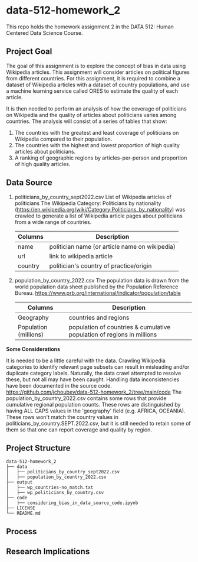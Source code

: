 # data-512-homework_2
This repo holds the homework assignment 2 in the DATA 512: Human Centered Data Science Course.

## Project Goal
The goal of this assignment is to explore the concept of bias in data using Wikipedia articles. This assignment will consider articles on political figures from different countries. For this assignment, it is required to combine a dataset of Wikipedia articles with a dataset of country populations, and use a machine learning service called ORES to estimate the quality of each article.

It is then needed to perform an analysis of how the coverage of politicians on Wikipedia and the quality of articles about politicians varies among countries. The analysis will consist of a series of tables that show:
1.	The countries with the greatest and least coverage of politicians on Wikipedia compared to their population.
2.	The countries with the highest and lowest proportion of high quality articles about politicians.
3.	A ranking of geographic regions by articles-per-person and proportion of high quality articles.

## Data Source

1. politicians_by_country_sept2022.csv
    List of Wikipedia articles of politicians
    The Wikipedia Category: Politicians by nationality (https://en.wikipedia.org/wiki/Category:Politicians_by_nationality) was crawled to generate a list of Wikipedia article pages about politicians from a wide range of countries.
    
    | Columns | Description                                     |
    | ------- | ----------------------------------------------- |
    | name    | politician name (or article name on wikipedia)  |
    | url     | link to wikipedia article                       |
    | country | politician's country of practice/origin         |


2. population_by_country_2022.csv
    The population data is drawn from the world population data sheet published by the Population Reference Bureau. https://www.prb.org/international/indicator/population/table
    
    | Columns               | Description                                                            |
    | --------------------- | ---------------------------------------------------------------------- |
    | Geography             | countries and regions                                                  |
    | Population (millions) | population of countries & cumulative population of regions in millions |


**Some Considerations**

It is needed to be a little careful with the data. Crawling Wikipedia categories to identify relevant page subsets can result in misleading and/or duplicate category labels. Naturally, the data crawl attempted to resolve these, but not all may have been caught. Handling data inconsistencies have been documented in the source code. https://github.com/jchoubey/data-512-homework_2/tree/main/code
The population_by_country_2022.csv contains some rows that provide cumulative regional population counts. These rows are distinguished by having ALL CAPS values in the 'geography' field (e.g. AFRICA, OCEANIA). These rows won't match the country values in politicians_by_country.SEPT.2022.csv, but it is still needed to retain some of them so that one can report coverage and quality by region.


## Project Structure

``` 
data-512-homework_2
├── data
│   ├── politicians_by_country_sept2022.csv
│   ├── population_by_country_2022.csv
├── output
│   ├── wp_countries-no_match.txt
│   ├── wp_politicians_by_country.csv
├── code
│   ├── considering_bias_in_data_source_code.ipynb
├── LICENSE
└── README.md
```

## Process


## Research Implications
